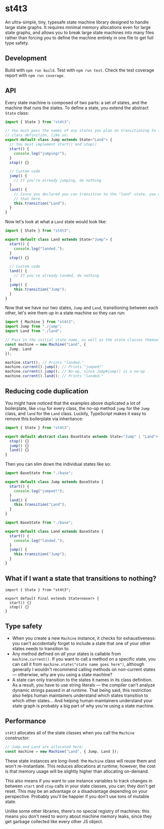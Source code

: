 # st4t3

An ultra-simple, tiny, typesafe state machine library designed to handle large
state graphs. It requires minimal memory allocations even for large state
graphs, and allows you to break large state machines into many files rather than
forcing you to define the machine entirely in one file to get full type safety.

## Development

Build with `npm run build`. Test with `npm run test`. Check the test coverage
report with `npm run coverage`.

## API

Every state machine is composed of two parts: a set of states, and the machine
that runs the states. To define a state, you extend the abstract `State` class:

```typescript
import { State } from "st4t3";

// You must pass the names of any states you plan on transitioning to in the
// class definition, like so:
export default class Jump extends State<"Land"> {
  // You must implement start() and stop()
  start() {
    console.log("jumping!");
  }
  stop() {}

  // Custom code
  jump() {
    // If you're already jumping, do nothing
  }
  land() {
    // Since you declared you can transition to the "land" state, you can call
    // that here.
    this.transition("Land");
  }
}
```

Now let's look at what a `Land` state would look like:

```typescript
import { State } from "st4t3";

export default class Land extends State<"Jump"> {
  start() {
    console.log("landed.");
  }
  stop() {}

  // Custom code
  land() {
    // If you're already landed, do nothing
  }
  jump() {
    this.transition("Jump");
  }
}
```

Now that we have our two states, `Jump` and `Land`, transitioning between each
other, let's wire them up in a state machine so they can run:

```typescript
import { Machine } from "st4t3";
import Jump from "./jump";
import Land from "./land";

// Pass in the initial state name, as well as the state classes themselves:
const machine = new Machine("Land", {
  Jump, Land
});

machine.start(); // Prints "landed."
machine.current().jump(); // Prints "jumped!"
machine.current().jump(); // No-op, since Jump#jump() is a no-op
machine.current().land(); // Prints "landed."
```

## Reducing code duplication

You might have noticed that the examples above duplicated a lot of boilerplate,
like `stop` for every class, the no-op method `jump` for the `Jump` class, and
`land` for the `Land` class. Luckily, TypeScript makes it easy to remove this
boilerplate via inheritance:

```typescript
import { State } from "st4t3";

export default abstract class BaseState extends State<"Jump" | "Land"> {
  stop() {}
  jump() {}
  land() {}
}
```

Then you can slim down the individual states like so:

```typescript
import BaseState from "./base";

export default class Jump extends BaseState {
  start() {
    console.log("jumped!");
  }
  land() {
    this.transition("Land");
  }
}
```

```typescript
import BaseState from "./base";

export default class Land extends BaseState {
  start() {
    console.log("landed.");
  }
  jump() {
    this.transition("Jump");
  }
}
```

## What if I want a state that transitions to nothing?

```
import { State } from "st4t3";

export default Final extends State<never> {
  start() {}
  stop() {}
}
```

## Type safety

* When you create a new `Machine` instance, it checks for exhaustiveness: you
  can't accidentally forget to include a state that one of your other states
  needs to transition to.
* Any method defined on *all* your states is callable from `machine.current()`.
  If you want to call a method on a specific state, you can call it from
  `machine.state("state name goes here")`, although generally I wouldn't
  recommend calling methods on non-current states &mdash; otherwise, why are
  you using a state machine?
* A state can only transition to the states it names in its class definition.
  As a result, you have to use string literals &mdash; the compiler can't
  analyze dynamic strings passed in at runtime. That being said, this
  restriction also helps human maintainers understand which states transition to
  which other states... And helping human maintainers understand your state
  graph is probably a big part of why you're using a state machine.

## Performance

`st4t3` allocates all of the state classes when you call the `Machine`
constructor:

```typescript
// Jump and Land are allocated here:
const machine = new Machine("Land", { Jump, Land });
```

These state instances are long-lived: the `Machine` class will reuse them and
won't re-instantiate. This reduces allocations at runtime; however, the cost is
that memory usage will be slightly higher than allocating on-demand.

This also means if you want to use instance variables to track changes in
between `start` and `stop` calls in your state classes, you can; they don't get
reset. This may be an advantage or a disadvantage depending on your
perspective. Probably you'll be happier if you don't use tons of mutable state.

Unlike some other libraries, there's no special registry of machines: this
means you don't need to worry about machine memory leaks, since they get garbage
collected like every other JS object.
